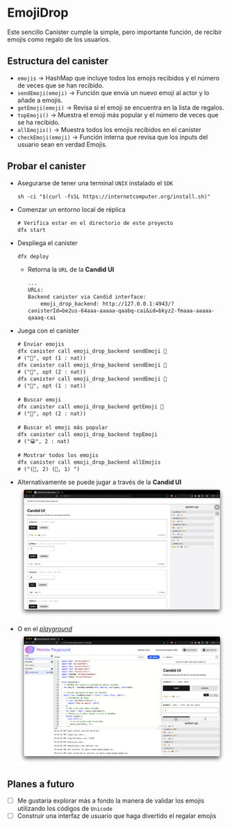 # EmojiDrop

Este sencillo Canister cumple la simple, pero importante función, de recibir emojis como regalo de los usuarios.

## Estructura del canister

-   `emojis` -> HashMap que incluye todos los emojis recibidos y el número de veces que se han recibido.
-   `sendEmoji(emoji)` -> Función que envía un nuevo emoji al actor y lo añade a emojis.
-   `getEmoji(emoji)` -> Revisa si el emoji se encuentra en la lista de regalos.
-   `topEmoji()` -> Muestra el emoji más popular y el número de veces que se ha recibido.
-   `allEmojis()` -> Muestra todos los emojis recibidos en el canister
-   `checkEmoji(emoji)` -> Función interna que revisa que los inputs del usuario sean en verdad Emojis.

## Probar el canister

-   Asegurarse de tener una terminal `UNIX` instalado el `SDK`

    ```Shell
    sh -ci "$(curl -fsSL https://internetcomputer.org/install.sh)"
    ```

-   Comenzar un entorno local de réplica
    ```Shell
    # Verifica estar en el directorio de este proyecto
    dfx start
    ```
-   Despliega el canister
    ```Shell
    dfx deploy
    ```
    -   Retorna la `URL` de la **Candid UI**
        ```Shell
        ...
        URLs:
        Backend canister via Candid interface:
            emoji_drop_backend: http://127.0.0.1:4943/?canisterId=be2us-64aaa-aaaaa-qaabq-cai&id=bkyz2-fmaaa-aaaaa-qaaaq-cai
        ```
-   Juega con el canister

    ```Shell
    # Enviar emojis
    dfx canister call emoji_drop_backend sendEmoji 🙂
    # ("🙂", opt (1 : nat))
    dfx canister call emoji_drop_backend sendEmoji 🙂
    # ("🙂", opt (2 : nat))
    dfx canister call emoji_drop_backend sendEmoji 🤬
    # ("🤬", opt (1 : nat))

    # Buscar emoji
    dfx canister call emoji_drop_backend getEmoji 🙂
    # ("🙂", opt (2 : nat))

    # Buscar el emoji más popular
    dfx canister call emoji_drop_backend topEmoji
    # ("😀", 2 : nat)

    # Mostrar todos los emojis
    dfx canister call emoji_drop_backend allEmojis
    # ("(🙂, 2) (🤬, 1) ")
    ```

-   Alternativamente se puede jugar a través de la **Candid UI**
    ![Candid UI](./_resources/candid-ui.png)

-   O en el _[playground](https://m7sm4-2iaaa-aaaab-qabra-cai.ic0.app/)_
    ![Playground](./_resources/playground.png)

## Planes a futuro

-   [ ] Me gustaría explorar más a fondo la manera de validar los emojis utilizando los códigos de `Unicode`
-   [ ] Construir una interfaz de usuario que haga divertido el regalar emojis
